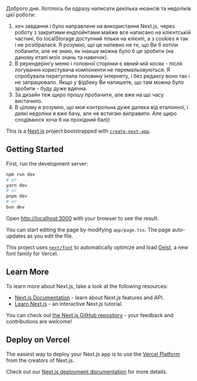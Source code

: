 Доброго дня. Хотілось би одразу написати декілька нюансів та недоліків цієї роботи:
1) хоч завдання і було направлене на використання Next.js, через роботу з закритими ендпойнтами майже все написано на клієнтській частині, бо localStorage доступний тільки на клієнті, а з cookies я так і не розібралася. Я розумію, що це напевно не те, що Ви б хотіли побачити, але не знаю, як інакше можна було б це зробити (на даному етапі моїх знань та навичок).
2) В ререндерінгу меню і головної сторінки є явний мій косяк - після логування користувача компоненти не перемальовуються. Я спробувала перегуглила половину інтернету, і без редаксу воно так і не запрацювало. Якщо у фідбеку Ви напишете, що там можна було зробити - буду дуже вдячна.
3) За дизайн теж щиро прошу пробачити, але вже на що часу вистачило.
4) В цілому я розумію, що моя контрольна дуже далека від еталонної, і деякі недоліки я вже бачу, але не встигаю виправити. Але щиро сподіваюся хоча б на прохідний бал))


This is a [Next.js](https://nextjs.org) project bootstrapped with [`create-next-app`](https://nextjs.org/docs/app/api-reference/cli/create-next-app).

## Getting Started

First, run the development server:

```bash
npm run dev
# or
yarn dev
# or
pnpm dev
# or
bun dev
```

Open [http://localhost:3000](http://localhost:3000) with your browser to see the result.

You can start editing the page by modifying `app/page.tsx`. The page auto-updates as you edit the file.

This project uses [`next/font`](https://nextjs.org/docs/app/building-your-application/optimizing/fonts) to automatically optimize and load [Geist](https://vercel.com/font), a new font family for Vercel.

## Learn More

To learn more about Next.js, take a look at the following resources:

- [Next.js Documentation](https://nextjs.org/docs) - learn about Next.js features and API.
- [Learn Next.js](https://nextjs.org/learn) - an interactive Next.js tutorial.

You can check out [the Next.js GitHub repository](https://github.com/vercel/next.js) - your feedback and contributions are welcome!

## Deploy on Vercel

The easiest way to deploy your Next.js app is to use the [Vercel Platform](https://vercel.com/new?utm_medium=default-template&filter=next.js&utm_source=create-next-app&utm_campaign=create-next-app-readme) from the creators of Next.js.

Check out our [Next.js deployment documentation](https://nextjs.org/docs/app/building-your-application/deploying) for more details.
